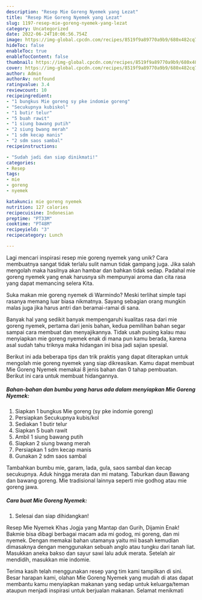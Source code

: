 ```yaml
---
description: "Resep Mie Goreng Nyemek yang Lezat"
title: "Resep Mie Goreng Nyemek yang Lezat"
slug: 1197-resep-mie-goreng-nyemek-yang-lezat
category: Uncategorized
date: 2022-06-24T10:06:56.754Z
image: https://img-global.cpcdn.com/recipes/8519f9a89770a9b9/680x482cq70/mie-goreng-nyemek-foto-resep-utama.jpg
hideToc: false
enableToc: true
enableTocContent: false
thumbnail: https://img-global.cpcdn.com/recipes/8519f9a89770a9b9/680x482cq70/mie-goreng-nyemek-foto-resep-utama.jpg
cover: https://img-global.cpcdn.com/recipes/8519f9a89770a9b9/680x482cq70/mie-goreng-nyemek-foto-resep-utama.jpg
author: Admin
authorAv: notfound
ratingvalue: 3.4
reviewcount: 10
recipeingredient:
- "1 bungkus Mie goreng sy pke indomie goreng"
- "Secukupnya kubiskol"
- "1 butir telur"
- "5 buah rawit"
- "1 siung bawang putih"
- "2 siung bwang merah"
- "1 sdm kecap manis"
- "2 sdm saos sambal"
recipeinstructions:

- "Sudah jadi dan siap dinikmati!"
categories:
- Resep
tags:
- mie
- goreng
- nyemek

katakunci: mie goreng nyemek 
nutrition: 127 calories
recipecuisine: Indonesian
preptime: "PT33M"
cooktime: "PT48M"
recipeyield: "3"
recipecategory: Lunch

---
```





Lagi mencari inspirasi resep mie goreng nyemek yang unik? Cara membuatnya sangat tidak terlalu sulit namun tidak gampang juga. Jika salah mengolah maka hasilnya akan hambar dan bahkan tidak sedap. Padahal mie goreng nyemek yang enak harusnya sih mempunyai aroma dan cita rasa yang dapat memancing selera Kita.





Suka makan mie goreng nyemek di Warmindo? Meski terlihat simple tapi rasanya memang luar biasa nikmatnya. Sayang sebagian orang mungkin malas juga jika harus antri dan beramai-ramai di sana.

Banyak hal yang sedikit banyak mempengaruhi kualitas rasa dari mie goreng nyemek, pertama dari jenis bahan, kedua pemilihan bahan segar sampai cara membuat dan menyajikannya. Tidak usah pusing kalau mau menyiapkan mie goreng nyemek enak di mana pun kamu berada, karena asal sudah tahu triknya maka hidangan ini bisa jadi sajian spesial.






Berikut ini ada beberapa tips dan trik praktis yang dapat diterapkan untuk mengolah mie goreng nyemek yang siap dikreasikan. Kamu dapat membuat Mie Goreng Nyemek memakai 8 jenis bahan dan 0 tahap pembuatan. Berikut ini cara untuk membuat hidangannya.

<!--inarticleads1-->

##### Bahan-bahan dan bumbu yang harus ada dalam menyiapkan Mie Goreng Nyemek:

1. Siapkan 1 bungkus Mie goreng (sy pke indomie goreng)
1. Persiapkan Secukupnya kubis/kol
1. Sediakan 1 butir telur
1. Siapkan 5 buah rawit
1. Ambil 1 siung bawang putih
1. Siapkan 2 siung bwang merah
1. Persiapkan 1 sdm kecap manis
1. Gunakan 2 sdm saos sambal


Tambahkan bumbu mie, garam, lada, gula, saos sambal dan kecap secukupnya. Aduk hingga merata dan mi matang. Taburkan daun Bawang dan bawang goreng. Mie tradisional lainnya seperti mie godhog atau mie goreng jawa. 

<!--inarticleads2-->

##### Cara buat Mie Goreng Nyemek:


1. Selesai dan siap dihidangkan!

Resep Mie Nyemek Khas Jogja yang Mantap dan Gurih, Dijamin Enak! Bakmie bisa dibagi berbagai macam ada mi godog, mi goreng, dan mi nyemek. Dengan memakai bahan utamanya yaitu mii basah kemudian dimasaknya dengan menggunakan sebuah anglo atau tungku dari tanah liat. Masukkan aneka bakso dan sayur sawi lalu aduk merata. Setelah air mendidih, masukkan mie indomie. 

Terima kasih telah menggunakan resep yang tim kami tampilkan di sini. Besar harapan kami, olahan Mie Goreng Nyemek yang mudah di atas dapat membantu kamu menyiapkan makanan yang sedap untuk keluarga/teman ataupun menjadi inspirasi untuk berjualan makanan. Selamat menikmati
